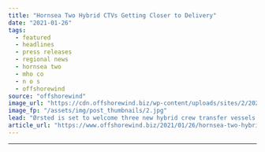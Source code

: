 ```yaml
---
title: "Hornsea Two Hybrid CTVs Getting Closer to Delivery"
date: "2021-01-26"
tags: 
  - featured
  - headlines
  - press releases
  - regional news
  - hornsea two
  - mho co
  - n o s
  - offshorewind
source: "offshorewind"
image_url: "https://cdn.offshorewind.biz/wp-content/uploads/sites/2/2021/01/26113011/Hornsea-Two-Hybrid-CTVs-Nearing-Delivery.jpg"
image_fp: "/assets/img/post_thumbnails/2.jpg"
lead: "Ørsted is set to welcome three new hybrid crew transfer vessels (CTVs) to assist"
article_url: "https://www.offshorewind.biz/2021/01/26/hornsea-two-hybrid-ctvs-getting-closer-to-delivery/"
---
```


---

